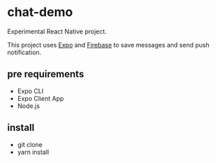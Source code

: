 # chat-demo

Experimental React Native project.

This project uses [Expo](https://expo.io/) and [Firebase](https://firebase.google.com/?hl=ja) to save messages and send push notification.

## pre requirements

- Expo CLI
- Expo Client App
- Node.js

## install

- git clone
- yarn install
